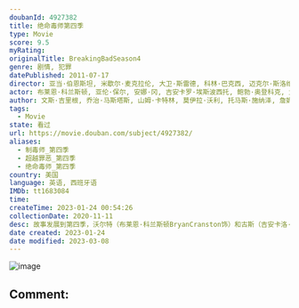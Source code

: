 ```yaml
---
doubanId: 4927382
title: 绝命毒师第四季
type: Movie
score: 9.5
myRating: 
originalTitle: BreakingBadSeason4
genre: 剧情, 犯罪
datePublished: 2011-07-17
director: 亚当·伯恩斯坦, 米歇尔·麦克拉伦, 大卫·斯雷德, 科林·巴克西, 迈克尔·斯洛维斯, 皮特·古尔德, 约翰·伦克, 泰瑞·麦克多诺, 斯科特·怀南特, 文斯·吉里根
actor: 布莱恩·科兰斯顿, 亚伦·保尔, 安娜·冈, 吉安卡罗·埃斯波西托, 鲍勃·奥登科克, 大卫·科斯塔贝尔, 耶利米·比特绥, 拉韦尔·克劳福德, 查尔斯·贝克, 萨拉·明妮奇, 冈萨洛·门内德斯, ·布兰科, 卡尔洛·罗塔, 哈维尔·格拉杰达, ·迈克尔·奥利瓦, 迈克尔·肖姆斯·维尔斯, 杰尔·伯恩斯, 史蒂芬·迈克尔·克扎达, 布拉克·贝里斯, 杰瑞米·霍华德, 奈杰尔·吉布斯, 杰森·道格拉斯, 比尔·伯尔, 斯蒂文·鲍尔, 乔纳森·班克斯, 迪恩·诺里斯, 马克·马戈利斯, 艾米莉·里奥斯, 贝琪·勃兰特, 罗伯茨·布洛瑟姆, 马特·琼斯, 吉姆·比弗, 达蒙·海瑞曼, ·米特, 蒂娜·帕克, 莫里斯·孔特, 克里斯托弗·科辛斯
author: 文斯·吉里根, 乔治·马斯塔斯, 山姆·卡特林, 莫伊拉·沃利, 托马斯·施纳泽, 詹妮弗·哈金森, 皮特·古尔德
tags:
  - Movie
state: 看过
url: https://movie.douban.com/subject/4927382/
aliases:
  - 制毒师_第四季
  - 超越罪恶_第四季
  - 绝命毒师_第四季
country: 美国
language: 英语, 西班牙语
IMDb: tt1683084
time: 
createTime: 2023-01-24 00:54:26
collectionDate: 2020-11-11
desc: 故事发展到第四季，沃尔特（布莱恩·科兰斯顿BryanCranston饰）和古斯（吉安卡洛·埃斯珀西多GiancarloEsposito饰）之间的关系开始变得越来越紧张起来，古斯不仅加强了对...
date created: 2023-01-24
date modified: 2023-03-08
---
```


![image](p2016506391.jpg)

Comment:
---
